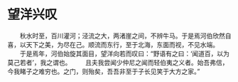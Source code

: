 # 望洋兴叹
　　秋水时至，百川灌河；泾流之大，两渚崖之间，不辨牛马。于是焉河伯欣然自喜，以天下之美，为尽在己。顺流而东行，至于北海，东面而视，不见水端。 
　　于是焉年，河伯始旋其面目，望洋向若而叹曰：“野语有之曰：‘闻道百，以为莫己若者’，我之谓也。 
　　且夫我尝闻少仲尼之闻而轻伯夷之义者。始吾弗信，今我睹子之难穷也。之门，则殆矣，吾吾非至于子长见笑于大方之家。”
 
